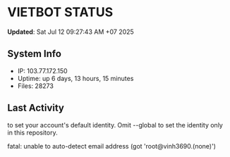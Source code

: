 # VIETBOT STATUS
**Updated**: Sat Jul 12 09:27:43 AM +07 2025

## System Info
- IP: 103.77.172.150
- Uptime: up 6 days, 13 hours, 15 minutes
- Files: 28273

## Last Activity

to set your account's default identity.
Omit --global to set the identity only in this repository.

fatal: unable to auto-detect email address (got 'root@vinh3690.(none)')
